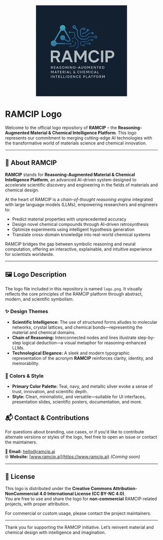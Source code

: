 <p align="center">
  <img src="logo.png" alt="RAMCIP Logo" width="300"/>
</p>

# RAMCIP Logo

Welcome to the official logo repository of **RAMCIP** – the **Reasoning-Augmented Material & Chemical Intelligence Platform**. This logo represents our commitment to merging cutting-edge AI technologies with the transformative world of materials science and chemical innovation.

---

## 📌 About RAMCIP

**RAMCIP** stands for **Reasoning-Augmented Material & Chemical Intelligence Platform**, an advanced AI-driven system designed to accelerate scientific discovery and engineering in the fields of materials and chemical design.

At the heart of RAMCIP is a *chain-of-thought reasoning engine* integrated with large language models (LLMs), empowering researchers and engineers to:

- Predict material properties with unprecedented accuracy  
- Design novel chemical compounds through AI-driven retrosynthesis  
- Optimize experiments using intelligent hypothesis generation  
- Translate cross-domain knowledge into real-world chemical systems  

RAMCIP bridges the gap between symbolic reasoning and neural computation, offering an interactive, explainable, and intuitive experience for scientists worldwide.

---

## 🖼️ Logo Description

The logo file included in this repository is named `logo.png`. It visually reflects the core principles of the RAMCIP platform through abstract, modern, and scientific symbolism.

### ✨ Design Themes

- **Scientific Intelligence:** The use of structured forms alludes to molecular networks, crystal lattices, and chemical bonds—representing the material and chemical domains.  
- **Chain of Reasoning:** Interconnected nodes and lines illustrate step-by-step logical deduction—a visual metaphor for reasoning-enhanced LLMs.  
- **Technological Elegance:** A sleek and modern typographic representation of the acronym **RAMCIP** reinforces clarity, identity, and memorability.  

### 🎨 Colors & Style

- **Primary Color Palette:** Teal, navy, and metallic silver evoke a sense of trust, innovation, and scientific depth.  
- **Style:** Clean, minimalistic, and versatile—suitable for UI interfaces, presentation slides, scientific posters, documentation, and more.  

## 📬 Contact & Contributions

For questions about branding, use cases, or if you'd like to contribute alternate versions or styles of the logo, feel free to open an issue or contact the maintainers.

📧 **Email:** hello@ramcip.ai  
🌐 **Website:** [www.ramcip.ai](https://www.ramcip.ai) *(Coming soon)*  

---

## 📘 License

This logo is distributed under the **Creative Commons Attribution-NonCommercial 4.0 International License (CC BY-NC 4.0)**.  
You are free to use and share the logo for **non-commercial** RAMCIP-related projects, with proper attribution.

For commercial or custom usage, please contact the project maintainers.

---

Thank you for supporting the RAMCIP initiative. Let’s reinvent material and chemical design with intelligence and imagination.
